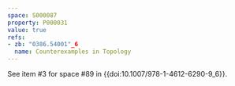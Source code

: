 ```yaml
---
space: S000087
property: P000031
value: true
refs:
- zb: "0386.54001"_6
  name: Counterexamples in Topology
---
```


See item #3 for space #89 in {{doi:10.1007/978-1-4612-6290-9_6}}.
